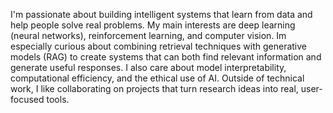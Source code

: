 ﻿I'm passionate about building intelligent systems that learn from data and help people solve real problems. My main interests are deep learning (neural networks), reinforcement learning, and computer vision. Im especially curious about combining retrieval techniques with generative models (RAG) to create systems that can both find relevant information and generate useful responses. I also care about model interpretability, computational efficiency, and the ethical use of AI. Outside of technical work, I like collaborating on projects that turn research ideas into real, user-focused tools.

